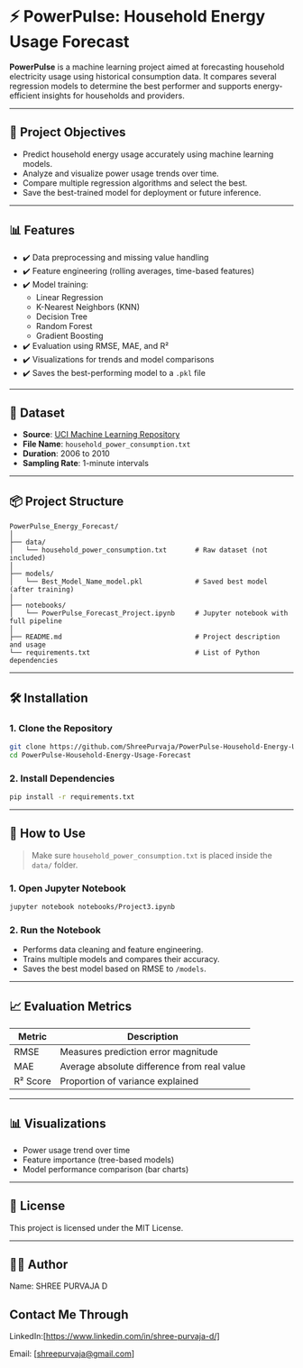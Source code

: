 
# ⚡ PowerPulse: Household Energy Usage Forecast

**PowerPulse** is a machine learning project aimed at forecasting household electricity usage using historical consumption data. It compares several regression models to determine the best performer and supports energy-efficient insights for households and providers.

---

## 🚀 Project Objectives

- Predict household energy usage accurately using machine learning models.
- Analyze and visualize power usage trends over time.
- Compare multiple regression algorithms and select the best.
- Save the best-trained model for deployment or future inference.

---

## 📊 Features

- ✔️ Data preprocessing and missing value handling
- ✔️ Feature engineering (rolling averages, time-based features)
- ✔️ Model training:
  - Linear Regression
  - K-Nearest Neighbors (KNN)
  - Decision Tree
  - Random Forest
  - Gradient Boosting
- ✔️ Evaluation using RMSE, MAE, and R²
- ✔️ Visualizations for trends and model comparisons
- ✔️ Saves the best-performing model to a `.pkl` file

---

## 📁 Dataset

- **Source**: [UCI Machine Learning Repository](https://archive.ics.uci.edu/ml/datasets/individual+household+electric+power+consumption)
- **File Name**: `household_power_consumption.txt`
- **Duration**: 2006 to 2010
- **Sampling Rate**: 1-minute intervals

---

## 📦 Project Structure

```
PowerPulse_Energy_Forecast/
│
├── data/
│   └── household_power_consumption.txt       # Raw dataset (not included)
│
├── models/
│   └── Best_Model_Name_model.pkl             # Saved best model (after training)
│
├── notebooks/
│   └── PowerPulse_Forecast_Project.ipynb     # Jupyter notebook with full pipeline
│
├── README.md                                 # Project description and usage
└── requirements.txt                          # List of Python dependencies
```

---

## 🛠 Installation

### 1. Clone the Repository

```bash
git clone https://github.com/ShreePurvaja/PowerPulse-Household-Energy-Usage-Forecast.git
cd PowerPulse-Household-Energy-Usage-Forecast
```

### 2. Install Dependencies

```bash
pip install -r requirements.txt
```

---

## 🧠 How to Use

> Make sure `household_power_consumption.txt` is placed inside the `data/` folder.

### 1. Open Jupyter Notebook

```bash
jupyter notebook notebooks/Project3.ipynb
```

### 2. Run the Notebook
- Performs data cleaning and feature engineering.
- Trains multiple models and compares their accuracy.
- Saves the best model based on RMSE to `/models`.

---

## 📈 Evaluation Metrics

| Metric        | Description                                  |
|---------------|----------------------------------------------|
| RMSE          | Measures prediction error magnitude          |
| MAE           | Average absolute difference from real value  |
| R² Score      | Proportion of variance explained             |

---

## 📊 Visualizations

- Power usage trend over time
- Feature importance (tree-based models)
- Model performance comparison (bar charts)

---

## 📄 License

This project is licensed under the MIT License.

---

## 👨‍💻 Author
  Name: SHREE PURVAJA D

## Contact Me Through
  LinkedIn:[https://www.linkedin.com/in/shree-purvaja-d/]

  Email: [shreepurvaja@gmail.com]


